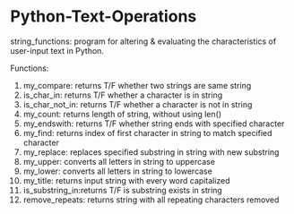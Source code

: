 # Python-Text-Operations
string_functions: program for altering & evaluating the characteristics of user-input text in Python.

Functions:
  1. my_compare: returns T/F whether two strings are same string
  2. is_char_in: returns T/F whether a character is in string
  3. is_char_not_in: returns T/F whether a character is not in string
  4. my_count: returns length of string, without using len()
  5. my_endswith: returns T/F whether string ends with specified character
  6. my_find: returns index of first character in string to match specified character
  7. my_replace: replaces specified substring in string with new substring
  8. my_upper: converts all letters in string to uppercase
  9. my_lower: converts all letters in string to lowercase
  10. my_title: returns input string with every word capitalized
  11. is_substring_in:returns T/F is substring exists in string
  12. remove_repeats: returns string with all repeating characters removed
